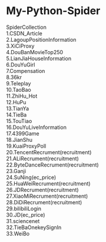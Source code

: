 # My-Python-Spider  
SpiderCollection  
1.CSDN_Article  
2.LagoupPositionInformation  
3.XiCiProxy  
4.DouBanMovieTop250  
5.LianJiaHouseInformation  
6.DouYuGirl  
7.Compensation  
8.36kr  
9.Teleplay  
10.TaoBao  
11.ZhiHu_Hot  
12.HuPu  
13.TianYa  
14.TieBa  
15.TouTiao  
16.DouYuLiveInformation  
17.4399Game  
18.JianShu  
19.KuaiProxyPoll  
20.TencentRecrument(recruitment)  
21.ALiRecrument(recruitment)  
22.ByteDanceRecrument(recruitment)  
23.Ganji  
24.SuNing(ec_price)  
25.HuaWeiRecrument(recruitment)  
26.JDRecrument(recruitment)  
27.XiaoMiRecrument(recruitment)  
28.DiDiRecrument(recruitment)  
29.bilibiliLogin  
30.JD(ec_price)  
31.sciencenet  
32.TieBaOnekeySignIn  
33.WeiBo  


